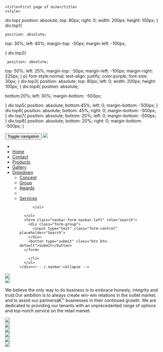 <html>
<head>

	<title>First page of mine</title>
	<style>
  div.top{
     position: absolute;
    top: 80px;
    right: 0;
    width: 200px;
    height: 100px;
  }
  div.top1{

    position: absolute;

  top: 30%;
  left: 40%;
  margin-top: -50px;
  margin-left: -100px;
  
  }
  div.top2{

     position: absolute;
  top: 50%;
  left: 25%;
  margin-top: -50px;
  margin-left: -100px;
  margin-right: 225px;
  }
  p{
    font-style:normal;
    text-align: justify;
     color:purple;
     font-size: 30px;
   }
  div.top3{
     position: absolute;
    top: 80px;
    left: 0;
    width: 200px;
    height: 100px;
  }
  div.top4{
    position: absolute;

  bottom:20%;
  left: 30%;
  margin-bottom: -500px;
  
  
  }
  div.top5{
    position: absolute;
    bottom:45%;
    left: 0;
   margin-bottom: -500px;
  }
  div.top6{
    position: absolute;
    bottom: 45%;
    right: 0;
   margin-bottom: -500px;
  }
  div.top7{
    position: absolute;
    bottom: 20%;
    left: 0;
   margin-bottom: -500px;
  }
  div.top8{
    position: absolute;
    bottom: 20%;
    right: 0;
   margin-bottom: -500px;
  }

  
</style>
	<!-- Latest compiled and minified CSS -->
<link rel="stylesheet" href="https://maxcdn.bootstrapcdn.com/bootstrap/3.3.6/css/bootstrap.min.css" integrity="sha384-1q8mTJOASx8j1Au+a5WDVnPi2lkFfwwEAa8hDDdjZlpLegxhjVME1fgjWPGmkzs7" crossorigin="anonymous">

<!-- Optional theme -->
<link rel="stylesheet" href="https://maxcdn.bootstrapcdn.com/bootstrap/3.3.6/css/bootstrap-theme.min.css" integrity="sha384-fLW2N01lMqjakBkx3l/M9EahuwpSfeNvV63J5ezn3uZzapT0u7EYsXMjQV+0En5r" crossorigin="anonymous">

<!-- Latest compiled and minified JavaScript -->
<script src="https://maxcdn.bootstrapcdn.com/bootstrap/3.3.6/js/bootstrap.min.js" integrity="sha384-0mSbJDEHialfmuBBQP6A4Qrprq5OVfW37PRR3j5ELqxss1yVqOtnepnHVP9aJ7xS" crossorigin="anonymous"></script>
 <link rel="stylesheet" href="http://maxcdn.bootstrapcdn.com/bootstrap/3.3.5/css/bootstrap.min.css">
  <script src="https://ajax.googleapis.com/ajax/libs/jquery/1.11.3/jquery.min.js"></script>
  <script src="http://maxcdn.bootstrapcdn.com/bootstrap/3.3.5/js/bootstrap.min.js"></script>
</head>
<body>

<nav class="navbar navbar-default" >
  <div class="container-fluid">
    <!-- Brand and toggle get grouped for better mobile display -->
    <div class="navbar-header">
      <button type="button" class="navbar-toggle collapsed" data-toggle="collapse" data-target="#bs-example-navbar-collapse-1" aria-expanded="false">
        <span class="sr-only">Toggle navigation</span>
        <span class="icon-bar"></span>
        <span class="icon-bar"></span>
        <span class="icon-bar"></span>
      </button>
      <img src="logo.png">
    </div>

   <div class="collapse navbar-collapse" id="bs-example-navbar-collapse-1">
      <ul class="nav navbar-nav">
        <li class="active">
        <li><a href="index.html">Home</a></li>
        <li><a href="contact.html">Contact</a></li>
        <li><a href="product.html">Products</a></li>
        <li><a href="gallery.html">Gallery</a></li>
        <li class="dropdown">
        <a href="#" class="dropdown-toggle" data-toggle="dropdown" role="button" aria-haspopup="true" aria-expanded="false">Dropdown <span class="caret"></span></a>
          <ul class="dropdown-menu">
            <li><a href="#">Concept</a></li>
            <li><a href="#">Group</a></li>
            <li><a href="#">Awards</a></li>
            <li role="separator" class="divider"></li>
            <li><a href="#">Services</a></li>
            
          </ul>
        
      </ul>
      <form class="navbar-form navbar-left" role="search">
        <div class="form-group">
          <input type="text" class="form-control" placeholder="Search">
        </div>
        <button type="submit" class="btn btn-default">Submit</button>
      </form>
      
        </li>
      </ul>
    </div><!-- /.navbar-collapse -->
  </div><!-- /.container-fluid -->
</nav>
<div class="top">
<img src="home2.jpg">
</div>
<div class="top1">
 <img src="img.jpg">
 </div>
 <div class="top2">
 
  <p >We believe the only way to do business is to embrace honesty, integrity and trust.Our ambition is to always create win-win relations in the outlet market, and to assist our partnersâ€™ businesses in their continued growth. We are dedicated to providing our tenants with an unprecedented range of options and top-notch service on the retail market.
</p>
</div>
<div class="top3">
  <img src="home3.jpg">
</div>
<div class="top4">
  <img src="l.jpg">
</div>
<div class="top5">
  <img src="home4.jpg">
</div>
<div class="top6">
  <img src="home5.jpg">
</div>
<div class="top7">
  <img src="home7.jpg">
</div>
<div class="top8">
  <img src="home6.jpg">
</div>


</div>
</body>
</html>
